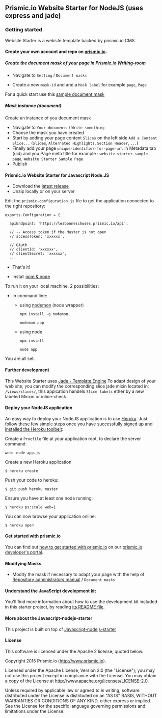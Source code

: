 ## Prismic.io Website Starter for NodeJS (uses express and jade)

### Getting started

Website Starter is a website template backed by prismic.io CMS.

#### Create your own account and repo on [prismic.io](https://prismic.io/signup).

##### Create the document mask of your page in [Prismic.io Writing-room](https://prismic.io/tour/writing-room)
    
* Navigate to `Setting` / `Document masks`

* Create a new `mask-id` and and a `Mask label` for example `page`, `Page`

For a quick start use this [sample document mask](https://gist.github.com/faresd/87cd721b71fbd62f84a9#file-page_document_mask)

##### Mask instance (document)

Create an instance of you document mask

* Navigate to `Your documents` / `Write something`
* Choose the mask you have created
* Start by adding your page content `Slices` on the left side `Add a Content Slice...` (`Slides`, `Alternated Highlights`, `Section Header`, `...`)
* Finally add your page `unique-identifier-for-page-url` in Metadata tab (uid) and you Page meta title for example : `website-starter-sample-page`, `Website Starter Sample Page`
* Publish

#### Prismic.io Website Starter for Javascript Node.JS

* Download the [latest release]()
* Unzip locally or on your server

Edit the `prismic-configuration.js` file to get the application connected to the right repository:

```
exports.Configuration = {

  apiEndpoint: 'https://lesbonneschoses.prismic.io/api',

  // -- Access token if the Master is not open
  // accessToken: 'xxxxxx',

  // OAuth
  // clientId: 'xxxxxx',
  // clientSecret: 'xxxxxx',
  ...
```
* That's it!


* Install [npm & node](https://www.npmjs.com/package/npm)

To run it on your local machine, 2 possibilities:

* In command line: 
    * using [nodemon](https://github.com/remy/nodemon) (node wrapper)
      ```
      npm install -g nodemon
      ```
      ```
      nodemon app
      ```
      
    * using node
      ```
      npm install
      ```
      ```
      node app
      ```
You are all set.

#### Further development

This Website Starter uses [Jade - Template Engine](http://jade-lang.com/)
To adapt design of your web site; you can modify the corresponding slice jade mixin located in: `/views/slices/`, this appication handels `Slice labels` ether by a new labeled Minxin or inline-check.


#### Deploy your NodeJS application

An easy way to deploy your NodeJS application is to use [Heroku](http://www.heroku.com). Just follow these few simple steps once you have successfully [signed up](https://id.heroku.com/signup/www-header) and [installed the Heroku toolbelt](https://toolbelt.heroku.com/):

Create a `Procfile` file at your application root, to declare the server command:

```
web: node app.js
```

Create a new Heroku application

```
$ heroku create
```

Push your code to heroku:

```
$ git push heroku master
```

Ensure you have at least one node running:

```
$ heroku ps:scale web=1
```

You can now browse your application online:

```
$ heroku open
```

#### Get started with prismic.io

You can find out [how to get started with prismic.io](https://developers.prismic.io/documentation/UjBaQsuvzdIHvE4D/getting-started) on our [prismic.io developer's portal](https://developers.prismic.io/).

#### Modifying Masks

* Modity the mask if necessary to adapt your page with the help of [Repository administrators manual](https://developers.prismic.io/documentation/repository-administrators-manual) / `Document masks`


#### Understand the JavaScript development kit

You'll find more information about how to use the development kit included in this starter project, by reading [its README file](https://github.com/prismicio/javascript-kit/blob/master/README.md).

#### More about the Javascript-nodejs-starter
This project is built on top of [Javascript-nodejs-starter](https://github.com/prismicio/javascript-nodejs-starter)

#### License

This software is licensed under the Apache 2 license, quoted below.

Copyright 2015 Prismic.io (http://www.prismic.io).

Licensed under the Apache License, Version 2.0 (the "License"); you may not use this project except in compliance with the License. You may obtain a copy of the License at http://www.apache.org/licenses/LICENSE-2.0.

Unless required by applicable law or agreed to in writing, software distributed under the License is distributed on an "AS IS" BASIS, WITHOUT WARRANTIES OR CONDITIONS OF ANY KIND, either express or implied. See the License for the specific language governing permissions and limitations under the License.



























